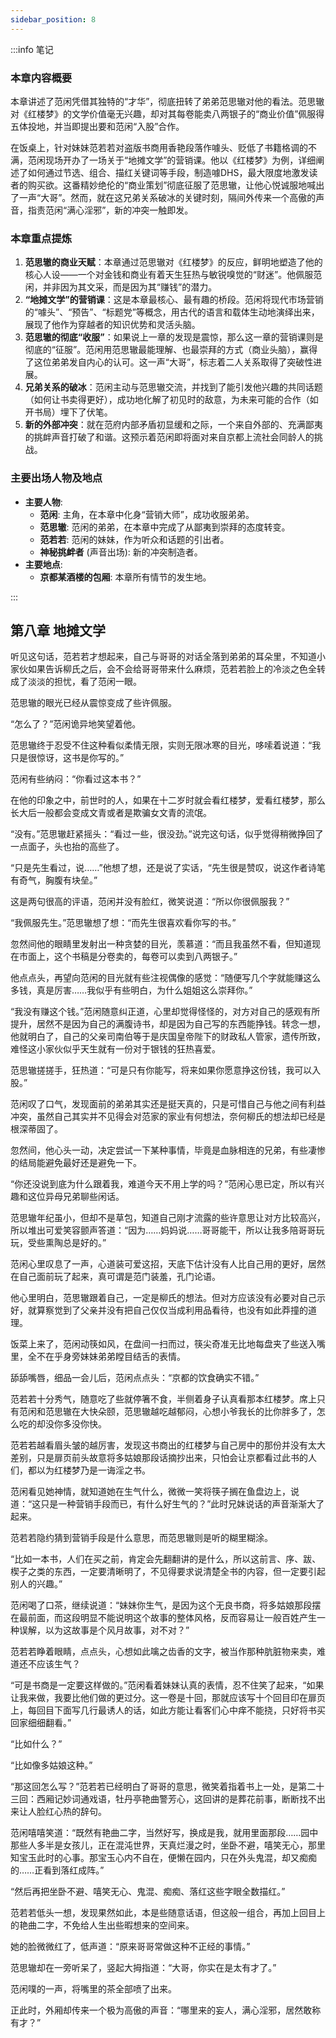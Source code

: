 ```yaml
---
sidebar_position: 8
---
```


:::info 笔记

### 本章内容概要

本章讲述了范闲凭借其独特的“才华”，彻底扭转了弟弟范思辙对他的看法。范思辙对《红楼梦》的文学价值毫无兴趣，却对其每卷能卖八两银子的“商业价值”佩服得五体投地，并当即提出要和范闲“入股”合作。

在饭桌上，针对妹妹范若若对盗版书商用香艳段落作噱头、贬低了书籍格调的不满，范闲现场开办了一场关于“地摊文学”的营销课。他以《红楼梦》为例，详细阐述了如何通过节选、组合、描红关键词等手段，制造噱DHS，最大限度地激发读者的购买欲。这番精妙绝伦的“商业策划”彻底征服了范思辙，让他心悦诚服地喊出了一声“大哥”。然而，就在这兄弟关系破冰的关键时刻，隔间外传来一个高傲的声音，指责范闲“满心淫邪”，新的冲突一触即发。

### 本章重点提炼

1.  **范思辙的商业天赋**：本章通过范思辙对《红楼梦》的反应，鲜明地塑造了他的核心人设——一个对金钱和商业有着天生狂热与敏锐嗅觉的“财迷”。他佩服范闲，并非因为其文采，而是因为其“赚钱”的潜力。
2.  **“地摊文学”的营销课**：这是本章最核心、最有趣的桥段。范闲将现代市场营销的“噱头”、“预告”、“标题党”等概念，用古代的语言和载体生动地演绎出来，展现了他作为穿越者的知识优势和灵活头脑。
3.  **范思辙的彻底“收服”**：如果说上一章的发现是震惊，那么这一章的营销课则是彻底的“征服”。范闲用范思辙最能理解、也最崇拜的方式（商业头脑），赢得了这位弟弟发自内心的认可。这一声“大哥”，标志着二人关系取得了突破性进展。
4.  **兄弟关系的破冰**：范闲主动与范思辙交流，并找到了能引发他兴趣的共同话题（如何让书卖得更好），成功地化解了初见时的敌意，为未来可能的合作（如开书局）埋下了伏笔。
5.  **新的外部冲突**：就在范府内部矛盾初显缓和之际，一个来自外部的、充满鄙夷的挑衅声音打破了和谐。这预示着范闲即将面对来自京都上流社会同龄人的挑战。

### 主要出场人物及地点

* **主要人物**:
    * **范闲**: 主角，在本章中化身“营销大师”，成功收服弟弟。
    * **范思辙**: 范闲的弟弟，在本章中完成了从鄙夷到崇拜的态度转变。
    * **范若若**: 范闲的妹妹，作为听众和话题的引出者。
    * **神秘挑衅者** (声音出场): 新的冲突制造者。
* **主要地点**:
    * **京都某酒楼的包厢**: 本章所有情节的发生地。

:::

## 第八章 **地摊文学**

听见这句话，范若若才想起来，自己与哥哥的对话全落到弟弟的耳朵里，不知道小家伙如果告诉柳氏之后，会不会给哥哥带来什么麻烦，范若若脸上的冷淡之色全转成了淡淡的担忧，看了范闲一眼。

范思辙的眼光已经从震惊变成了些许佩服。

“怎么了？”范闲诡异地笑望着他。

范思辙终于忍受不住这种看似柔情无限，实则无限冰寒的目光，哆嗦着说道：“我只是很惊讶，这书是你写的。”

范闲有些纳闷：“你看过这本书？”

在他的印象之中，前世时的人，如果在十二岁时就会看红楼梦，爱看红楼梦，那么长大后一般都会变成文青或者是欺骗女文青的流氓。

“没有。”范思辙赶紧摇头：“看过一些，很没劲。”说完这句话，似乎觉得稍微挣回了一点面子，头也抬的高些了。

“只是先生看过，说……”他想了想，还是说了实话，“先生很是赞叹，说这作者诗笔有奇气，胸腹有块垒。”

这是两句很高的评语，范闲并没有脸红，微笑说道：“所以你很佩服我？”

“我佩服先生。”范思辙想了想：“而先生很喜欢看你写的书。”

忽然间他的眼睛里发射出一种贪婪的目光，羡慕道：“而且我虽然不看，但知道现在市面上，这个书稿是分卷卖的，每卷可以卖到八两银子。”

他点点头，再望向范闲的目光就有些注视偶像的感觉：“随便写几个字就能赚这么多钱，真是厉害……我似乎有些明白，为什么姐姐这么崇拜你。”

“我没有赚这个钱。”范闲随意纠正道，心里却觉得怪怪的，对方对自己的感观有所提升，居然不是因为自己的满腹诗书，却是因为自己写的东西能挣钱。转念一想，他就明白了，自己的父亲司南伯等于是庆国皇帝陛下的财政私人管家，遗传所致，难怪这小家伙似乎天生就有一份对于银钱的狂热喜爱。

范思辙搓搓手，狂热道：“可是只有你能写，将来如果你愿意挣这份钱，我可以入股。”

范闲叹了口气，发现面前的弟弟其实还是挺天真的，只是可惜自己与他之间有利益冲突，虽然自己其实并不见得会对范家的家业有何想法，奈何柳氏的想法却已经是根深蒂固了。

忽然间，他心头一动，决定尝试一下某种事情，毕竟是血脉相连的兄弟，有些凄惨的结局能避免最好还是避免一下。

“你还没说到底为什么跟着我，难道今天不用上学的吗？”范闲心思已定，所以有兴趣和这位异母兄弟聊些闲话。

范思辙年纪虽小，但却不是草包，知道自己刚才流露的些许意思让对方比较高兴，所以堆出可爱笑容颤声答道：“因为……妈妈说……哥哥能干，所以让我多陪哥哥玩玩，受些熏陶总是好的。”

范闲心里叹息了一声，心道装可爱这招，天底下估计没有人比自己用的更好，居然在自己面前玩了起来，真可谓是范门装羞，孔门论语。

他心里明白，范思辙跟着自己，一定是柳氏的想法。但对方应该没有必要对自己示好，就算察觉到了父亲并没有把自己仅仅当成利用品看待，也没有如此莽撞的道理。

饭菜上来了，范闲动筷如风，在盘间一扫而过，筷尖奇准无比地每盘夹了些送入嘴里，全不在乎身旁妹妹弟弟瞠目结舌的表情。

舔舔嘴唇，细品一会儿后，范闲点点头：“京都的饮食确实不错。”

范若若十分秀气，随意吃了些就停箸不食，半侧着身子认真看那本红楼梦。席上只有范闲和范思辙在大快朵颐，范思辙越吃越郁闷，心想小爷我长的比你胖多了，怎么吃的却没你多没你快。

范若若越看眉头皱的越厉害，发现这书商出的红楼梦与自己房中的那份并没有太大差别，只是扉页前头故意将多姑娘那段话摘抄出来，只怕会让京都看过此书的人们，都以为红楼梦乃是一诲淫之书。

范闲看见她神情，就知道她在生气什么，微微一笑将筷子搁在鱼盘边上，说道：“这只是一种营销手段而已，有什么好生气的？”此时兄妹说话的声音渐渐大了起来。

范若若隐约猜到营销手段是什么意思，而范思辙则是听的糊里糊涂。

“比如一本书，人们在买之前，肯定会先翻翻讲的是什么，所以这前言、序、跋、楔子之类的东西，一定要清晰明了，不见得要求说清楚全书的内容，但一定要引起别人的兴趣。”

范闲喝了口茶，继续说道：“妹妹你生气，是因为这个无良书商，将多姑娘那段摆在最前面，而这段明显不能说明这个故事的整体风格，反而容易让一般百姓产生一种误解，以为这故事是个风月故事，对不对？”

范若若睁着眼睛，点点头，心想如此噙之齿香的文字，被当作那种肮脏物来卖，难道还不应该生气？

“可是书商是一定要这样做的。”范闲看着妹妹认真的表情，忍不住笑了起来，“如果让我来做，我要比他们做的更过分。这一卷是十回，那就应该写十个回目印在扉页上，每回目下面写几行最诱人的话，如此方能让看客们心中痒不能挠，只好将书买回家细细翻看。”

“比如什么？”

“比如像多姑娘这种。”

“那这回怎么写？”范若若已经明白了哥哥的意思，微笑着指着书上一处，是第二十三回：西厢记妙词通戏语，牡丹亭艳曲警芳心，这回讲的是葬花前事，断断找不出来让人脸红心热的辞句。

范闲嘻嘻笑道：“既然有艳曲二字，当然好写，换成是我，就用里面那段……园中那些人多半是女孩儿，正在混沌世界，天真烂漫之时，坐卧不避，嘻笑无心，那里知宝玉此时的心事。那宝玉心内不自在，便懒在园内，只在外头鬼混，却又痴痴的……正看到落红成阵。”

“然后再把坐卧不避、嘻笑无心、鬼混、痴痴、落红这些字眼全数描红。”

范若若低头一想，发现果然如此，本是些随意话语，但这般一组合，再加上回目上的艳曲二字，不免给人生出些暇想来的空间来。

她的脸微微红了，低声道：“原来哥哥常做这种不正经的事情。”

范思辙却在一旁听呆了，竖起大拇指道：“大哥，你实在是太有才了。”

范闲噗的一声，将嘴里的茶全部喷了出来。

正此时，外厢却传来一个极为高傲的声音：“哪里来的妄人，满心淫邪，居然敢称有才？”

